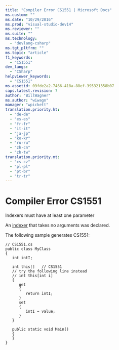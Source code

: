 ```yaml
---
title: "Compiler Error CS1551 | Microsoft Docs"
ms.custom: ""
ms.date: "10/29/2016"
ms.prod: "visual-studio-dev14"
ms.reviewer: ""
ms.suite: ""
ms.technology: 
  - "devlang-csharp"
ms.tgt_pltfrm: ""
ms.topic: "article"
f1_keywords: 
  - "CS1551"
dev_langs: 
  - "CSharp"
helpviewer_keywords: 
  - "CS1551"
ms.assetid: 09fde2a2-7466-418a-88ef-395321358b07
caps.latest.revision: 7
author: "BillWagner"
ms.author: "wiwagn"
manager: "wpickett"
translation.priority.ht: 
  - "de-de"
  - "es-es"
  - "fr-fr"
  - "it-it"
  - "ja-jp"
  - "ko-kr"
  - "ru-ru"
  - "zh-cn"
  - "zh-tw"
translation.priority.mt: 
  - "cs-cz"
  - "pl-pl"
  - "pt-br"
  - "tr-tr"
---
```

# Compiler Error CS1551
Indexers must have at least one parameter  
  
 An [indexer](../../csharp/programming-guide/indexers/index.md) that takes no arguments was declared.  
  
 The following sample generates CS1551:  
  
```  
// CS1551.cs  
public class MyClass  
{  
   int intI;  
  
   int this[]   // CS1551  
   // try the following line instead  
   // int this[int i]  
   {  
      get  
      {  
         return intI;  
      }  
      set  
      {  
         intI = value;  
      }  
   }  
  
   public static void Main()  
   {  
   }  
}  
```